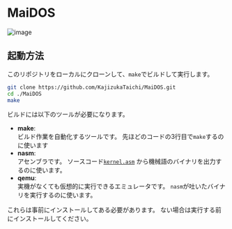 # MaiDOS

![image](https://github.com/user-attachments/assets/564a89bb-1990-46ed-b871-435faf363412)


## 起動方法

このリポジトリをローカルにクローンして、`make`でビルドして実行します。
```bash
git clone https://github.com/KajizukaTaichi/MaiDOS.git
cd ./MaiDOS
make
```
ビルドには以下のツールが必要になります。

- **make**:<br>
  ビルド作業を自動化するツールです。
  先ほどのコードの3行目で`make`するのに使います
- **nasm**: <br>
  アセンブラです。
  ソースコード[`kernel.asm`](./kernel.asm) から機械語のバイナリを出力するのに使います。
- **qemu**:<br>
  実機がなくても仮想的に実行できるエミュレータです。
  `nasm`が吐いたバイナリを実行するのに使います。

これらは事前にインストールしてある必要があります。
ない場合は実行する前にインストールしてください。
